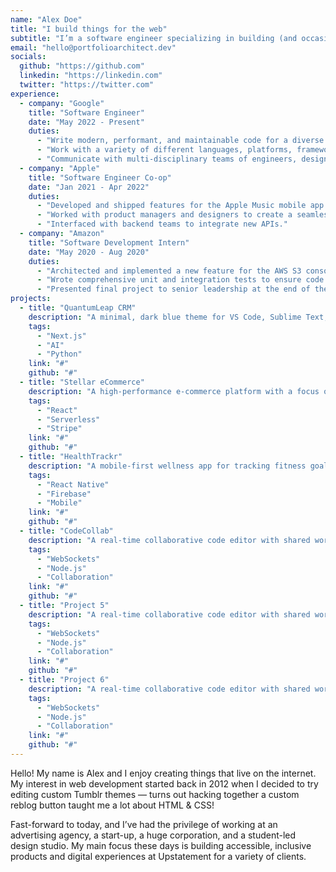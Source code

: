 ```yaml
---
name: "Alex Doe"
title: "I build things for the web"
subtitle: "I’m a software engineer specializing in building (and occasionally designing) exceptional digital experiences. Currently, I’m focused on building accessible, human-centered products at Firebase."
email: "hello@portfolioarchitect.dev"
socials:
  github: "https://github.com"
  linkedin: "https://linkedin.com"
  twitter: "https://twitter.com"
experience:
  - company: "Google"
    title: "Software Engineer"
    date: "May 2022 - Present"
    duties:
      - "Write modern, performant, and maintainable code for a diverse array of client and internal projects"
      - "Work with a variety of different languages, platforms, frameworks, and content management systems such as JavaScript, TypeScript, Gatsby, React, Craft, WordPress, Prismic, and Netlify"
      - "Communicate with multi-disciplinary teams of engineers, designers, producers, and clients on a daily basis"
  - company: "Apple"
    title: "Software Engineer Co-op"
    date: "Jan 2021 - Apr 2022"
    duties:
      - "Developed and shipped features for the Apple Music mobile app."
      - "Worked with product managers and designers to create a seamless user experience."
      - "Interfaced with backend teams to integrate new APIs."
  - company: "Amazon"
    title: "Software Development Intern"
    date: "May 2020 - Aug 2020"
    duties:
      - "Architected and implemented a new feature for the AWS S3 console."
      - "Wrote comprehensive unit and integration tests to ensure code quality."
      - "Presented final project to senior leadership at the end of the internship."
projects:
  - title: "QuantumLeap CRM"
    description: "A minimal, dark blue theme for VS Code, Sublime Text, and more. An AI-powered CRM that predicts customer churn and suggests engagement strategies."
    tags:
      - "Next.js"
      - "AI"
      - "Python"
    link: "#"
    github: "#"
  - title: "Stellar eCommerce"
    description: "A high-performance e-commerce platform with a focus on stellar user experience and conversion optimization. Features real-time inventory and a serverless architecture."
    tags:
      - "React"
      - "Serverless"
      - "Stripe"
    link: "#"
    github: "#"
  - title: "HealthTrackr"
    description: "A mobile-first wellness app for tracking fitness goals and nutrition. Integrated with HealthKit and Google Fit for seamless data synchronization."
    tags:
      - "React Native"
      - "Firebase"
      - "Mobile"
    link: "#"
    github: "#"
  - title: "CodeCollab"
    description: "A real-time collaborative code editor with shared workspaces and integrated video chat, built using WebSockets and Monaco Editor."
    tags:
      - "WebSockets"
      - "Node.js"
      - "Collaboration"
    link: "#"
    github: "#"
  - title: "Project 5"
    description: "A real-time collaborative code editor with shared workspaces and integrated video chat, built using WebSockets and Monaco Editor."
    tags:
      - "WebSockets"
      - "Node.js"
      - "Collaboration"
    link: "#"
    github: "#"
  - title: "Project 6"
    description: "A real-time collaborative code editor with shared workspaces and integrated video chat, built using WebSockets and Monaco Editor."
    tags:
      - "WebSockets"
      - "Node.js"
      - "Collaboration"
    link: "#"
    github: "#"
---
```


Hello! My name is Alex and I enjoy creating things that live on the internet. My interest in web development started back in 2012 when I decided to try editing custom Tumblr themes — turns out hacking together a custom reblog button taught me a lot about HTML & CSS!

Fast-forward to today, and I’ve had the privilege of working at an advertising agency, a start-up, a huge corporation, and a student-led design studio. My main focus these days is building accessible, inclusive products and digital experiences at Upstatement for a variety of clients.
